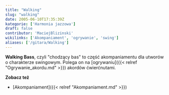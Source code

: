 ```yaml
---
title: "Walking"
slug: "walking"
date: 2005-06-10T17:35:39Z
kategorie: ['Harmonia jazzowa']
draft: false
contributor: 'MaciejBlizinski'
wikilinks: ['Akompaniament', 'ogrywanie', 'swing']
aliases: ['/gitara/Walking']
---
```

**Walking Bass**, czyli "chodzący bas" to część akompaniamentu dla
utworów o charakterze swingowym<!-- link nie odnosił się do niczego: 'Walking' ('content/książka/Walking.md') links to 'swing' ('content/książka/swing.md') and that does not exist -->. Polega on na
[ogrywaniu]({{< relref "Ogrywanie_akordu.md" >}}) akordów ćwierćnutami.

**Zobacz też**

  - [Akompaniament]({{< relref "Akompaniament.md" >}})

